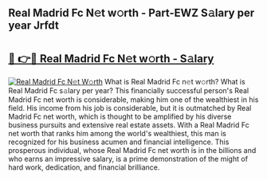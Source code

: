 ## Real Madrid Fc N𝚎t w𝚘rth - Part-EWZ S𝚊lary per year Jrfdt

# <h2><a href="http://gc00sx.nevu.top/?p=Real+Madrid+Fc">🔗 👉🔴 Real Madrid Fc N𝚎t w𝚘rth - S𝚊lary</a></h2>

[![Real Madrid Fc N𝚎t W𝚘rth](https://i.imgur.com/Oavwk0R.jpeg)](http://gc00sx.nevu.top/?p=Real+Madrid+Fc)
What is Real Madrid Fc n𝚎t w𝚘rth? What is Real Madrid Fc s𝚊lary per year?
This financially successful person's Real Madrid Fc net worth is considerable, making him one of the wealthiest in his field. His income from his job is considerable, but it is outmatched by Real Madrid Fc net worth, which is thought to be amplified by his diverse business pursuits and extensive real estate assets. With a Real Madrid Fc net worth that ranks him among the world's wealthiest, this man is recognized for his business acumen and financial intelligence. This prosperous individual, whose Real Madrid Fc net worth is in the billions and who earns an impressive salary, is a prime demonstration of the might of hard work, dedication, and financial brilliance.

